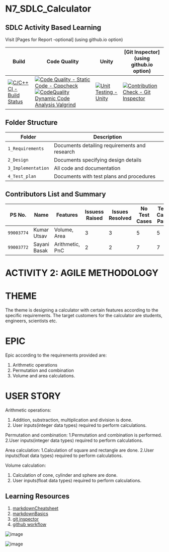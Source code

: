 # N7_SDLC_Calculator

## SDLC Activity Based Learning

Visit [Pages for Report -optional] (using github.io option)

Build | Code Quality | Unity | [Git Inspector](using github.io option)
------|----------|-------|--------------
[![C/C++ CI - Build Status](https://github.com/99003774/N7_SDLC_Calculator/actions/workflows/c-cpp.yml/badge.svg)](https://github.com/99003774/N7_SDLC_Calculator/actions/workflows/c-cpp.yml) | [![Code Quality - Static Code - Cppcheck](https://github.com/99003774/N7_SDLC_Calculator/actions/workflows/cppcheck.yml/badge.svg)](https://github.com/99003774/N7_SDLC_Calculator/actions/workflows/cppcheck.yml) [![CodeQuality Dynamic Code Analysis Valgrind](https://github.com/99003774/N7_SDLC_Calculator/actions/workflows/Update%20CodeQuality_Dynamic.yml/badge.svg)](https://github.com/99003774/N7_SDLC_Calculator/actions/workflows/Update%20CodeQuality_Dynamic.yml) | [![Unit Testing - Unity](https://github.com/99003774/N7_SDLC_Calculator/actions/workflows/unity.yml/badge.svg)](https://github.com/99003774/N7_SDLC_Calculator/actions/workflows/unity.yml) | [![Contribution Check - Git Inspector](https://github.com/99003774/N7_SDLC_Calculator/actions/workflows/gitinspector.yml/badge.svg)](https://github.com/99003774/N7_SDLC_Calculator/actions/workflows/gitinspector.yml)


## Folder Structure
Folder             | Description
-------------------| -----------------------------------------
`1_Requirements`   | Documents detailing requirements and research
`2_Design`         | Documents specifying design details
`3_Implementation` | All code and documentation
`4_Test_plan`      | Documents with test plans and procedures


## Contributors List and Summary

PS No.     |  Name         |    Features         | Issuess Raised |Issues Resolved|No Test Cases|Test Case Pass
-----------|---------      | ----------------    |----------------|---------------|-------------|--------------
`99003774` | Kumar Utsav   | Volume, Area        |      3         |       3       |      5      |     5    
`99003772` | Sayani Basak  | Arithmetic, PnC     |      2         |       2       |      7      |     7


# ACTIVITY 2: AGILE METHODOLOGY


# THEME
The theme is designing a calculator with certain features according to the specific requirements. The target customers for the calculator are students, engineers, scientists etc.

# EPIC
Epic according to the requirements provided are:
1. Arithmetic operations
2. Permutation and combination
3. Volume and area calculations.

# USER STORY 

Arithmetic operations:
1. Addition, substraction, multiplication and division is done.
2. User inputs(integer data types) required to perform calculations.

Permutation and combination:
1.Permutation and combination is performed.
2.User inputs(integer data types) required to perform calculations.

Area calculation:
1.Calculation of square and rectangle are done.
2.User inputs(float data types) required to perform calculations.

Volume calculation:
1. Calculation of cone, cylinder and sphere are done.
2. User inputs(float data types) required to perform calculations.


## Learning Resources
1. [markdownCheatsheet](https://github.com/adam-p/markdown-here/wiki/Markdown-Cheatsheet)
3. [markdownBasics](https://guides.github.com/features/mastering-markdown/)
4. [git inspector](https://github.com/ejwa/gitinspector.git)
5. [github workflow](https://docs.github.com/en/actions/learn-github-action)


![image](https://user-images.githubusercontent.com/78853952/111102278-bafeee00-8571-11eb-8f65-f3606d20b42a.png)




![image](https://user-images.githubusercontent.com/78853952/111102212-8c811300-8571-11eb-8c92-db7e12d7ce83.png)

